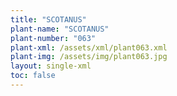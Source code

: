 ```yaml
---
title: "SCOTANUS"
plant-name: "SCOTANUS"
plant-number: "063"
plant-xml: /assets/xml/plant063.xml
plant-img: /assets/img/plant063.jpg
layout: single-xml
toc: false
---
```

